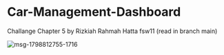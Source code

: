 
# Car-Management-Dashboard
Challange Chapter 5
by Rizkiah Rahmah Hatta fsw11 (read in branch main)
 
![msg-1798812755-1716](https://user-images.githubusercontent.com/64994133/164757250-127d4da1-3e92-41af-b740-0b18f5d7c4a5.jpg)
